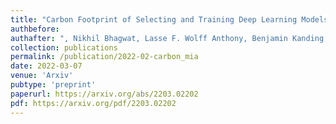 ```yaml
---
title: "Carbon Footprint of Selecting and Training Deep Learning Models for Medical Image Analysis"
authbefore:
authafter: ", Nikhil Bhagwat, Lasse F. Wolff Anthony, Benjamin Kanding, Erik B. Dam"
collection: publications
permalink: /publication/2022-02-carbon_mia
date: 2022-03-07
venue: 'Arxiv'
pubtype: 'preprint'
paperurl: https://arxiv.org/abs/2203.02202
pdf: https://arxiv.org/pdf/2203.02202
---
```

